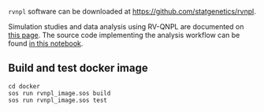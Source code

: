 `rvnpl` software can be downloaded at https://github.com/statgenetics/rvnpl.

Simulation studies and data analysis using RV-QNPL are documented on [this page](https://statgenetics.github.io/rvnpl-notes/analysis/QNPL_Simulation.html). 
The source code implementing the analysis workflow can be found [in this notebook](https://github.com/statgenetics/rvnpl-notes/blob/master/analysis/QNPL_Simulation.ipynb).

## Build and test docker image

```
cd docker
sos run rvnpl_image.sos build
sos run rvnpl_image.sos test
```
